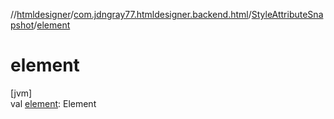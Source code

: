 //[htmldesigner](../../../index.md)/[com.jdngray77.htmldesigner.backend.html](../index.md)/[StyleAttributeSnapshot](index.md)/[element](element.md)

# element

[jvm]\
val [element](element.md): Element
